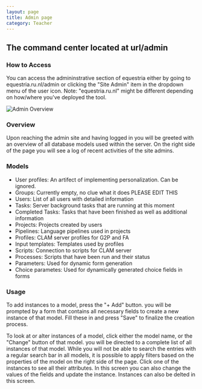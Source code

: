 ```yaml
---
layout: page
title: Admin page
category: Teacher
---
```


## The command center located at url/admin

### How to Access

You can access the admininstrative section of equestria either by going to equestria.ru.nl/admin or clicking the "Site Admin" item in the dropdown menu of the user icon. Note: "equestria.ru.nl" might be different depending on how/where you've deployed the tool.

![Admin Overview](/CLST-2020/wikiImage/AdminOverview.png)

### Overview

Upon reaching the admin site and having logged in you will be greeted with an overview of all database models used within the server.
On the right side of the page you will see a log of recent activities of the site admins.

### Models

* User profiles: An artifect of implementing personalization. Can be ignored.
* Groups: Currently empty, no clue what it does PLEASE EDIT THIS
* Users: List of all users with detailed information
* Tasks: Server background tasks that are running at this moment
* Completed Tasks: Tasks that have been finished as well as additional information
* Projects: Projects created by users
* Pipelines: Language pipelines used in projects
* Profiles: CLAM server profiles for G2P and FA
* Input templates: Templates used by profiles
* Scripts: Connection to scripts for CLAM server
* Processes: Scripts that have been run and their status
* Parameters: Used for dynamic form generation
* Choice parametes: Used for dynamically generated choice fields in forms

### Usage

To add instances to a model, press the "+ Add" button. you will be prompted by a form that contains all necessary fields to create a new instance of that model. Fill these in and press "Save" to finalize the creation process.

To look at or alter instances of a model, click either the model name, or the "Change" button of that model. you will be directed to a complete list of all instances of that model.
While you will not be able to search the entries with a regular search bar in all models, it is possible to apply filters based on the properties of the model on the right side of the page.
Click one of the instances to see all their attributes. In this screen you can also change the values of the fields and update the instance. Instances can also be delted in this screen.
